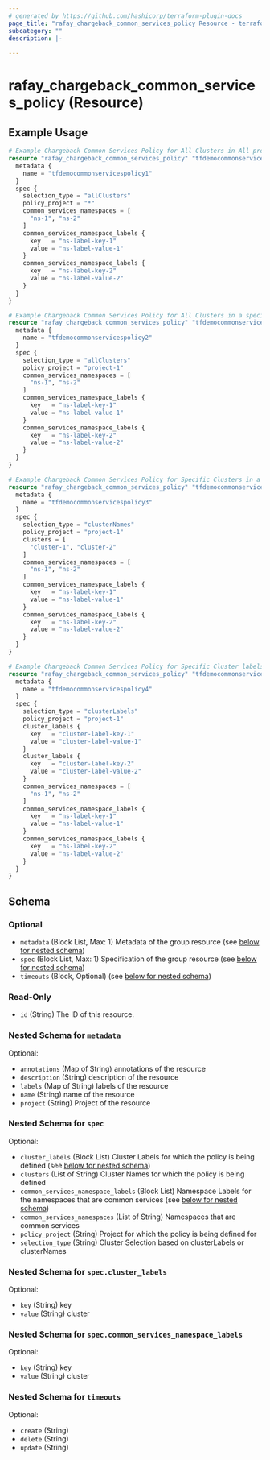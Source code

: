 ```yaml
---
# generated by https://github.com/hashicorp/terraform-plugin-docs
page_title: "rafay_chargeback_common_services_policy Resource - terraform-provider-rafay"
subcategory: ""
description: |-
  
---
```


# rafay_chargeback_common_services_policy (Resource)



## Example Usage

```terraform
# Example Chargeback Common Services Policy for All Clusters in All projects
resource "rafay_chargeback_common_services_policy" "tfdemocommonservicespolicy1" {
  metadata {
    name = "tfdemocommonservicespolicy1"
  }
  spec {
    selection_type = "allClusters"
    policy_project = "*"
    common_services_namespaces = [
      "ns-1", "ns-2"
    ]
    common_services_namespace_labels {
      key   = "ns-label-key-1"
      value = "ns-label-value-1"
    }
    common_services_namespace_labels {
      key   = "ns-label-key-2"
      value = "ns-label-value-2"
    }
  }
}

# Example Chargeback Common Services Policy for All Clusters in a specific project
resource "rafay_chargeback_common_services_policy" "tfdemocommonservicespolicy2" {
  metadata {
    name = "tfdemocommonservicespolicy2"
  }
  spec {
    selection_type = "allClusters"
    policy_project = "project-1"
    common_services_namespaces = [
      "ns-1", "ns-2"
    ]
    common_services_namespace_labels {
      key   = "ns-label-key-1"
      value = "ns-label-value-1"
    }
    common_services_namespace_labels {
      key   = "ns-label-key-2"
      value = "ns-label-value-2"
    }
  }
}

# Example Chargeback Common Services Policy for Specific Clusters in a specific project
resource "rafay_chargeback_common_services_policy" "tfdemocommonservicespolicy3" {
  metadata {
    name = "tfdemocommonservicespolicy3"
  }
  spec {
    selection_type = "clusterNames"
    policy_project = "project-1"
    clusters = [
      "cluster-1", "cluster-2"
    ]
    common_services_namespaces = [
      "ns-1", "ns-2"
    ]
    common_services_namespace_labels {
      key   = "ns-label-key-1"
      value = "ns-label-value-1"
    }
    common_services_namespace_labels {
      key   = "ns-label-key-2"
      value = "ns-label-value-2"
    }
  }
}

# Example Chargeback Common Services Policy for Specific Cluster labels in a specific project
resource "rafay_chargeback_common_services_policy" "tfdemocommonservicespolicy4" {
  metadata {
    name = "tfdemocommonservicespolicy4"
  }
  spec {
    selection_type = "clusterLabels"
    policy_project = "project-1"
    cluster_labels {
      key   = "cluster-label-key-1"
      value = "cluster-label-value-1"
    }
    cluster_labels {
      key   = "cluster-label-key-2"
      value = "cluster-label-value-2"
    }
    common_services_namespaces = [
      "ns-1", "ns-2"
    ]
    common_services_namespace_labels {
      key   = "ns-label-key-1"
      value = "ns-label-value-1"
    }
    common_services_namespace_labels {
      key   = "ns-label-key-2"
      value = "ns-label-value-2"
    }
  }
}
```

<!-- schema generated by tfplugindocs -->
## Schema

### Optional

- `metadata` (Block List, Max: 1) Metadata of the group resource (see [below for nested schema](#nestedblock--metadata))
- `spec` (Block List, Max: 1) Specification of the group resource (see [below for nested schema](#nestedblock--spec))
- `timeouts` (Block, Optional) (see [below for nested schema](#nestedblock--timeouts))

### Read-Only

- `id` (String) The ID of this resource.

<a id="nestedblock--metadata"></a>
### Nested Schema for `metadata`

Optional:

- `annotations` (Map of String) annotations of the resource
- `description` (String) description of the resource
- `labels` (Map of String) labels of the resource
- `name` (String) name of the resource
- `project` (String) Project of the resource


<a id="nestedblock--spec"></a>
### Nested Schema for `spec`

Optional:

- `cluster_labels` (Block List) Cluster Labels for which the policy is being defined (see [below for nested schema](#nestedblock--spec--cluster_labels))
- `clusters` (List of String) Cluster Names for which the policy is being defined
- `common_services_namespace_labels` (Block List) Namespace Labels for the namespaces that are common services (see [below for nested schema](#nestedblock--spec--common_services_namespace_labels))
- `common_services_namespaces` (List of String) Namespaces that are common services
- `policy_project` (String) Project for which the policy is being defined for
- `selection_type` (String) Cluster Selection based on clusterLabels or clusterNames

<a id="nestedblock--spec--cluster_labels"></a>
### Nested Schema for `spec.cluster_labels`

Optional:

- `key` (String) key
- `value` (String) cluster


<a id="nestedblock--spec--common_services_namespace_labels"></a>
### Nested Schema for `spec.common_services_namespace_labels`

Optional:

- `key` (String) key
- `value` (String) cluster



<a id="nestedblock--timeouts"></a>
### Nested Schema for `timeouts`

Optional:

- `create` (String)
- `delete` (String)
- `update` (String)


